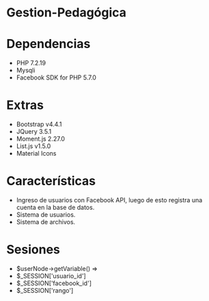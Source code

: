 # Gestion-Pedagógica

# Dependencias
- PHP 7.2.19
- Mysqli
- Facebook SDK for PHP 5.7.0

# Extras
- Bootstrap v4.4.1
- JQuery 3.5.1
- Moment.js 2.27.0
- List.js v1.5.0
- Material Icons

# Características
- Ingreso de usuarios con Facebook API, luego de esto registra una cuenta en la base de datos.
- Sistema de usuarios.
- Sistema de archivos.

# Sesiones
- $userNode->getVariable() => 
- $_SESSION['usuario_id']
- $_SESSION['facebook_id']
- $_SESSION['rango']